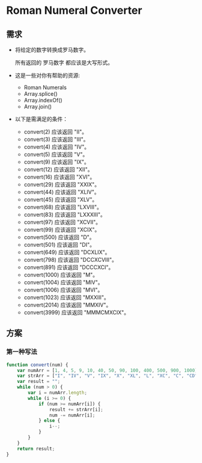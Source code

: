 # Roman Numeral Converter

## 需求

*  将给定的数字转换成罗马数字。

   所有返回的 罗马数字 都应该是大写形式。

*  这是一些对你有帮助的资源:

    * Roman Numerals
    * Array.splice()
    * Array.indexOf()
    * Array.join()
    
*  以下是需满足的条件：

    * convert(2) 应该返回 "II"。
    * convert(3) 应该返回 "III"。
    * convert(4) 应该返回 "IV"。
    * convert(5) 应该返回 "V"。
    * convert(9) 应该返回 "IX"。
    * convert(12) 应该返回 "XII"。
    * convert(16) 应该返回 "XVI"。
    * convert(29) 应该返回 "XXIX"。
    * convert(44) 应该返回 "XLIV"。
    * convert(45) 应该返回 "XLV"。
    * convert(68) 应该返回 "LXVIII"。
    * convert(83) 应该返回 "LXXXIII"。
    * convert(97) 应该返回 "XCVII"。
    * convert(99) 应该返回 "XCIX"。
    * convert(500) 应该返回 "D"。
    * convert(501) 应该返回 "DI"。
    * convert(649) 应该返回 "DCXLIX"。
    * convert(798) 应该返回 "DCCXCVIII"。
    * convert(891) 应该返回 "DCCCXCI"。
    * convert(1000) 应该返回 "M"。
    * convert(1004) 应该返回 "MIV"。
    * convert(1006) 应该返回 "MVI"。
    * convert(1023) 应该返回 "MXXIII"。
    * convert(2014) 应该返回 "MMXIV"。
    * convert(3999) 应该返回 "MMMCMXCIX"。

## 方案 

### 第一种写法

```javascript
function convert(num) {  
    var numArr = [1, 4, 5, 9, 10, 40, 50, 90, 100, 400, 500, 900, 1000];  
    var strArr = ["I", "IV", "V", "IX", "X", "XL", "L", "XC", "C", "CD", "D", "CM", "M"];  
    var result = "";  
    while (num > 0) {  
        var i = numArr.length;  
        while (i >= 0) {  
            if (num >= numArr[i]) {  
                result += strArr[i];  
                num -= numArr[i];  
            } else {  
                i--;  
            }  
        }  
    }  
    return result;  
} 
```